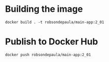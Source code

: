 # Building the image
```
docker build . -t robsondepaula/main-app:2_01
```
# Publish to Docker Hub
```
docker push robsondepaula/main-app:2_01
```
